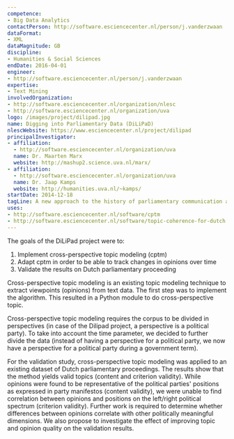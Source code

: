 ```yaml
---
competence:
- Big Data Analytics
contactPerson: http://software.esciencecenter.nl/person/j.vanderzwaan
dataFormat:
- XML
dataMagnitude: GB
discipline:
- Humanities & Social Sciences
endDate: 2016-04-01
engineer:
- http://software.esciencecenter.nl/person/j.vanderzwaan
expertise:
- Text Mining
involvedOrganization:
- http://software.esciencecenter.nl/organization/nlesc
- http://software.esciencecenter.nl/organization/uva
logo: /images/project/dilipad.jpg
name: Digging into Parliamentary Data (DiLiPaD)
nlescWebsite: https://www.esciencecenter.nl/project/dilipad
principalInvestigator:
- affiliation:
  - http://software.esciencecenter.nl/organization/uva
  name: Dr. Maarten Marx
  website: http://mashup2.science.uva.nl/marx/
- affiliation:
  - http://software.esciencecenter.nl/organization/uva
  name: Dr. Jaap Kamps
  website: http://humanities.uva.nl/~kamps/
startDate: 2014-12-18
tagLine: A new approach to the history of parliamentary communication and discourse
uses:
- http://software.esciencecenter.nl/software/cptm
- http://software.esciencecenter.nl/software/topic-coherence-for-dutch
---
```

The goals of the DiLiPad project were to:

1. Implement cross-perspective topic modeling (cptm)
2. Adapt cptm in order to be able to track changes in opinions over time
3. Validate the results on Dutch parliamentary proceeding

Cross-perspective topic modeling is an existing topic modeling technique to
extract viewpoints (opinions) from text data. The first step was to implement
the algorithm. This resulted in a Python module to do cross-perspective topic.

Cross-perspective topic modeling requires the corpus to be divided in
perspectives (in case of the Dilipad project, a perspective is a political party).
To take into account the time parameter, we decided to further divide the data
(instead of having a perspective for a political party, we now have a perspective
for a political party during a government term).

For the validation study, cross-perspective topic modeling was applied to an existing
dataset of Dutch parliamentary proceedings. The results show that the
method yields valid topics (content and criterion validity). While opinions
were found to be representative of the political parties' positions as expressed
in party manifestos (content validity), we were unable to find correlation
between opinions and positions on the left/right political spectrum (criterion validity).
Further work is required to determine whether differences between opinions
correlate with other politically meaningful dimensions. We also propose to
investigate the effect of improving topic and opinion quality on the validation
results.
